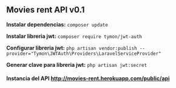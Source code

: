 ## Movies rent API v0.1

**Instalar dependencias:** `composer update`

**Instalar libreria jwt:** `composer require tymon/jwt-auth`

**Configurar libreria jwt:** `php artisan vendor:publish --provider="Tymon\JWTAuth\Providers\LaravelServiceProvider"`

**Generar clave para libreria jwt:** `php artisan jwt:secret`

#### **Instancia del API** http://movies-rent.herokuapp.com/public/api

